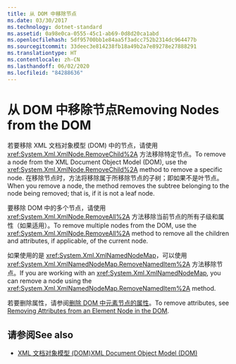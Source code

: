 ```yaml
---
title: 从 DOM 中移除节点
ms.date: 03/30/2017
ms.technology: dotnet-standard
ms.assetid: 0a98e0ca-0555-45c1-ab69-0d8d20ca1abd
ms.openlocfilehash: 5df95700bb1e84aa5f3adcc752b2314dc964477b
ms.sourcegitcommit: 33deec3e814238fb18a49b2a7e89278e27888291
ms.translationtype: HT
ms.contentlocale: zh-CN
ms.lasthandoff: 06/02/2020
ms.locfileid: "84288636"
---
```

# <a name="removing-nodes-from-the-dom"></a><span data-ttu-id="2efb0-102">从 DOM 中移除节点</span><span class="sxs-lookup"><span data-stu-id="2efb0-102">Removing Nodes from the DOM</span></span>
<span data-ttu-id="2efb0-103">若要移除 XML 文档对象模型 (DOM) 中的节点，请使用 <xref:System.Xml.XmlNode.RemoveChild%2A> 方法移除特定节点。</span><span class="sxs-lookup"><span data-stu-id="2efb0-103">To remove a node from the XML Document Object Model (DOM), use the <xref:System.Xml.XmlNode.RemoveChild%2A> method to remove a specific node.</span></span> <span data-ttu-id="2efb0-104">在移除节点时，方法将移除属于所移除节点的子树；即如果不是叶节点。</span><span class="sxs-lookup"><span data-stu-id="2efb0-104">When you remove a node, the method removes the subtree belonging to the node being removed; that is, if it is not a leaf node.</span></span>  
  
 <span data-ttu-id="2efb0-105">要移除 DOM 中的多个节点，请使用 <xref:System.Xml.XmlNode.RemoveAll%2A> 方法移除当前节点的所有子级和属性（如果适用）。</span><span class="sxs-lookup"><span data-stu-id="2efb0-105">To remove multiple nodes from the DOM, use the <xref:System.Xml.XmlNode.RemoveAll%2A> method to remove all the children and attributes, if applicable, of the current node.</span></span>  
  
 <span data-ttu-id="2efb0-106">如果使用的是 <xref:System.Xml.XmlNamedNodeMap>，可以使用 <xref:System.Xml.XmlNamedNodeMap.RemoveNamedItem%2A> 方法移除节点。</span><span class="sxs-lookup"><span data-stu-id="2efb0-106">If you are working with an <xref:System.Xml.XmlNamedNodeMap>, you can remove a node using the <xref:System.Xml.XmlNamedNodeMap.RemoveNamedItem%2A> method.</span></span>  
  
 <span data-ttu-id="2efb0-107">若要删除属性，请参阅[删除 DOM 中元素节点的属性](removing-attributes-from-an-element-node-in-the-dom.md)。</span><span class="sxs-lookup"><span data-stu-id="2efb0-107">To remove attributes, see [Removing Attributes from an Element Node in the DOM](removing-attributes-from-an-element-node-in-the-dom.md).</span></span>  
  
## <a name="see-also"></a><span data-ttu-id="2efb0-108">请参阅</span><span class="sxs-lookup"><span data-stu-id="2efb0-108">See also</span></span>

- [<span data-ttu-id="2efb0-109">XML 文档对象模型 (DOM)</span><span class="sxs-lookup"><span data-stu-id="2efb0-109">XML Document Object Model (DOM)</span></span>](xml-document-object-model-dom.md)
